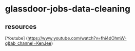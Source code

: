 # glassdoor-jobs-data-cleaning

## resources
[Youtube] (https://www.youtube.com/watch?v=fhi4dOhmW-g&ab_channel=KenJee)
